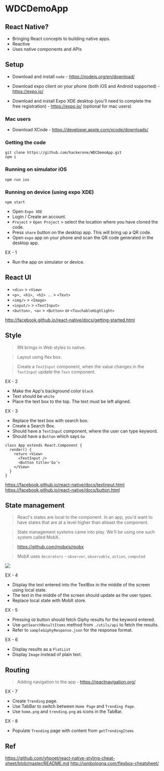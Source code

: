 # WDCDemoApp

## React Native?

- Bringing React concepts to building native apps.
- Reactive
- Uses native components and APIs

## Setup
- Download and install `node` - https://nodejs.org/en/download/

- Download expo client on your phone (both iOS and Android supported) - https://expo.io/

- Download and install Expo XDE desktop (you'll need to complete the free registration) - https://expo.io/ (optional for mac users)

### Mac users
- Download XCode - https://developer.apple.com/xcode/downloads/

### Getting the code
```
git clone https://github.com/hackerone/WDCDemoApp.git
npm i
```

### Running on simulator iOS
```
npm run ios
```

### Running on device (using expo XDE)
```
npm start
```

- Open `Expo XDE`
- Login / Create an account.
- `Project` > `Open Project` > select the location where you have cloned the code.
- Press `share` button on the desktop app. This will bring up a QR code.
- Open `expo` app on your phone and scan the QR code generated in the desktop app.

EX - 1
- Run the app on simulator or device.


## React UI

- `<div>` > `<View>`
- `<p>, <h1>, <h2> ..` > `<Text>`
- `<img/>` > `<Image>`
- `<input/>` > `<TextInput>`
- `<button>, <a>` > `<Button>` or `<TouchableHighlight>`

http://facebook.github.io/react-native/docs/getting-started.html

## Style
> RN brings in Web styles to native.

> Layout using flex box.

> Create a `TextInput` component, when the value changes in the `TextInput` update the `Text` component.

EX - 2
- Make the App's background color `black`
- Text should be `white`
- Place the text box to the top. The text must be left aligned.

EX - 3
- Replace the text box with search box.
- Create a Search Box. 
- Should have a `TextInput` component, where the user can type keyword.
- Should have a `Button` which says `Go`

```
class App extends React.Component {
  render() {
    return <View>
      <TextInput />
      <Button title='Go'>
    </View>
  }
}
```

https://facebook.github.io/react-native/docs/textinput.html
https://facebook.github.io/react-native/docs/button.html

## State management
> React's states are local to the component. In an app, you'd want to have states that are at a level higher than atleast the component.

> State management systems came into play. We'll be using one such system called MobX.

> https://github.com/mobxjs/mobx

> MobX uses `decorators` - `observer`, `observable`, `action`, `computed`
<img src='https://raw.githubusercontent.com/mobxjs/mobx/master/docs/flow.png'/>

EX - 4
- Display the text entered into the TextBox in the middle of the screen using local state.
- The text in the middle of the screen should update as the user types.
- Replace local state with MobX store.

EX - 5
- Pressing `GO` button should fetch Giphy results for the keyword entered.
- Use `getSearchResultItems` method from `./utils/api` to fetch the results.
- Refer to `sampleGiphyResponse.json` for the response format.

EX - 6
- Display results as a `FlatList`
- Display `Image` instead of plain text.

## Routing
> Adding navigation to the app -  https://reactnavigation.org/

EX - 7
- Create `Trending` page.
- Use TabBar to switch between `Home Page` and `Trending Page`.
- Use `home.png` and `trending.png` as icons in the TabBar.

EX - 8
- Populate `Trending` page with content from `getTrendingItems`

## Ref
https://github.com/vhpoet/react-native-styling-cheat-sheet/blob/master/README.md
http://jonibologna.com/flexbox-cheatsheet/
